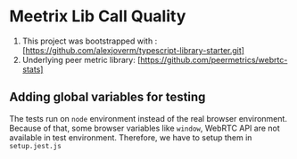 # Meetrix Lib Call Quality

1. This project was bootstrapped with : [https://github.com/alexjoverm/typescript-library-starter.git]
2. Underlying peer metric library: [https://github.com/peermetrics/webrtc-stats]

## Adding global variables for testing

The tests run on `node` environment instead of the real browser environment. Because of that, some browser variables like `window`, WebRTC API are not available in test environment. Therefore, we have to setup them in `setup.jest.js`
